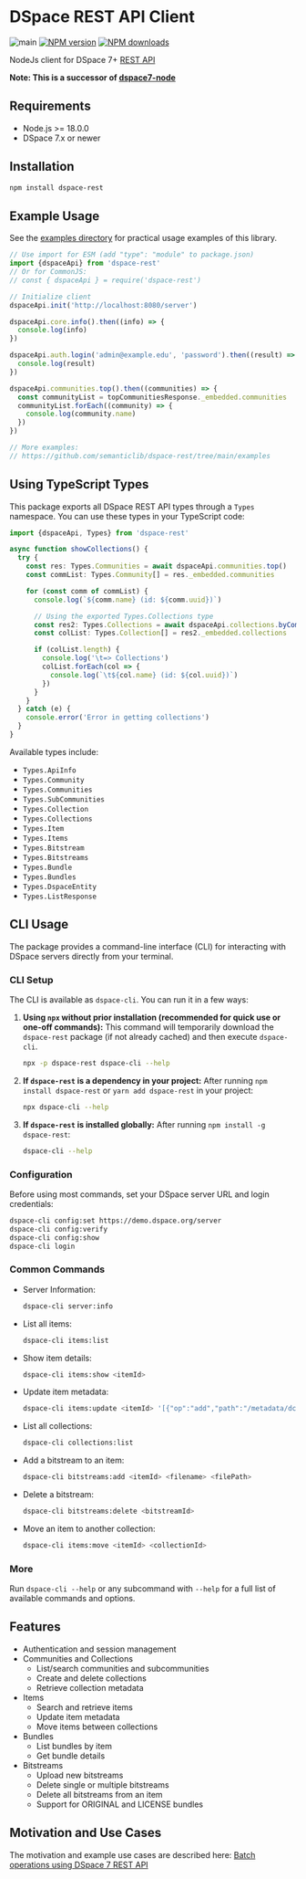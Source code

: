 # DSpace REST API Client

![main](https://github.com/semanticlib/dspace-rest/actions/workflows/node.js.yml/badge.svg)
[![NPM version](https://img.shields.io/npm/v/dspace-rest.svg)](https://npmjs.org/package/dspace-rest)
[![NPM downloads](https://img.shields.io/npm/dm/dspace-rest.svg)](https://npmjs.org/package/dspace-rest)

NodeJs client for DSpace 7+ [REST API](https://github.com/DSpace/RestContract)

**Note: This is a successor of [dspace7-node](https://github.com/semanticlib/dspace7-node)**

## Requirements

- Node.js >= 18.0.0
- DSpace 7.x or newer

## Installation

```bash
npm install dspace-rest
```

## Example Usage

See the [examples directory](https://github.com/semanticlib/dspace-rest/tree/main/examples) for practical usage examples
of this library.

```js
// Use import for ESM (add "type": "module" to package.json)
import {dspaceApi} from 'dspace-rest'
// Or for CommonJS:
// const { dspaceApi } = require('dspace-rest')

// Initialize client
dspaceApi.init('http://localhost:8080/server')

dspaceApi.core.info().then((info) => {
  console.log(info)
})

dspaceApi.auth.login('admin@example.edu', 'password').then((result) => {
  console.log(result)
})

dspaceApi.communities.top().then((communities) => {
  const communityList = topCommunitiesResponse._embedded.communities
  communityList.forEach((community) => {
    console.log(community.name)
  })
})

// More examples:
// https://github.com/semanticlib/dspace-rest/tree/main/examples
```

## Using TypeScript Types

This package exports all DSpace REST API types through a `Types` namespace. You can use these types in your TypeScript
code:

```typescript
import {dspaceApi, Types} from 'dspace-rest'

async function showCollections() {
  try {
    const res: Types.Communities = await dspaceApi.communities.top()
    const commList: Types.Community[] = res._embedded.communities

    for (const comm of commList) {
      console.log(`${comm.name} (id: ${comm.uuid})`)

      // Using the exported Types.Collections type
      const res2: Types.Collections = await dspaceApi.collections.byComId(comm.uuid)
      const colList: Types.Collection[] = res2._embedded.collections

      if (colList.length) {
        console.log('\t=> Collections')
        colList.forEach(col => {
          console.log(`\t${col.name} (id: ${col.uuid})`)
        })
      }
    }
  } catch (e) {
    console.error('Error in getting collections')
  }
}
```

Available types include:

- `Types.ApiInfo`
- `Types.Community`
- `Types.Communities`
- `Types.SubCommunities`
- `Types.Collection`
- `Types.Collections`
- `Types.Item`
- `Types.Items`
- `Types.Bitstream`
- `Types.Bitstreams`
- `Types.Bundle`
- `Types.Bundles`
- `Types.DspaceEntity`
- `Types.ListResponse`

## CLI Usage

The package provides a command-line interface (CLI) for interacting with DSpace servers directly from your terminal.

### CLI Setup

The CLI is available as `dspace-cli`. You can run it in a few ways:

1. **Using `npx` without prior installation (recommended for quick use or one-off commands):**
   This command will temporarily download the `dspace-rest` package (if not already cached) and then execute
   `dspace-cli`.
   ```bash
   npx -p dspace-rest dspace-cli --help
   ```

2. **If `dspace-rest` is a dependency in your project:**
   After running `npm install dspace-rest` or `yarn add dspace-rest` in your project:
   ```bash
   npx dspace-cli --help
   ```

3. **If `dspace-rest` is installed globally:**
   After running `npm install -g dspace-rest`:
   ```bash
   dspace-cli --help
   ```

### Configuration

Before using most commands, set your DSpace server URL and login credentials:

```bash
dspace-cli config:set https://demo.dspace.org/server
dspace-cli config:verify
dspace-cli config:show
dspace-cli login
```

### Common Commands

- Server Information:
  ```bash
  dspace-cli server:info
  ```
- List all items:
  ```bash
  dspace-cli items:list
  ```
- Show item details:
  ```bash
  dspace-cli items:show <itemId>
  ```
- Update item metadata:
  ```bash
  dspace-cli items:update <itemId> '[{"op":"add","path":"/metadata/dc.title","value":[{"value":"New Title"}]}]'
  ```
- List all collections:
  ```bash
  dspace-cli collections:list
  ```
- Add a bitstream to an item:
  ```bash
  dspace-cli bitstreams:add <itemId> <filename> <filePath>
  ```
- Delete a bitstream:
  ```bash
  dspace-cli bitstreams:delete <bitstreamId>
  ```
- Move an item to another collection:
  ```bash
  dspace-cli items:move <itemId> <collectionId>
  ```

### More

Run `dspace-cli --help` or any subcommand with `--help` for a full list of available commands and options.

## Features

- Authentication and session management
- Communities and Collections
  - List/search communities and subcommunities
  - Create and delete collections
  - Retrieve collection metadata
- Items
  - Search and retrieve items
  - Update item metadata
  - Move items between collections
- Bundles
  - List bundles by item
  - Get bundle details
- Bitstreams
  - Upload new bitstreams
  - Delete single or multiple bitstreams
  - Delete all bitstreams from an item
  - Support for ORIGINAL and LICENSE bundles

## Motivation and Use Cases

The motivation and example use cases are described here:
[Batch operations using DSpace 7 REST API](https://www.semanticconsulting.com/blog/batch-operations-using-dspace-7-rest-api)

